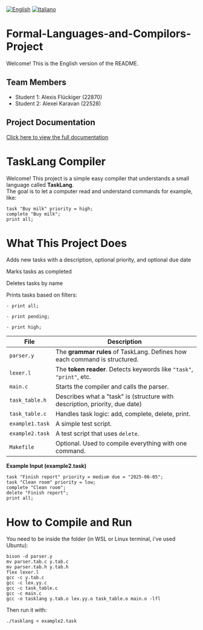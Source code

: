[![English](https://img.shields.io/badge/lang-en-blue.svg)](README.md)
[![Italiano](https://img.shields.io/badge/lang-it-green.svg)](README.it.md)

# Formal-Languages-and-Compilors-Project

Welcome! This is the English version of the README.

## Team Members
- Student 1: Alexis Flückiger (22870)
- Student 2: Alexei Karavan (22528)
##  Project Documentation

 [Click here to view the full documentation](https://docs.google.com/document/d/1jDhlf-5knfU9hEsQ_Jcsu0lKwXiIWQpnqrLJ-tqIPVs/edit?usp=sharing)

# TaskLang Compiler

Welcome! This project is a simple easy compiler that understands a small language called **TaskLang**.  
The goal is to let a computer read and understand commands for example, like:

```tasklang
task "Buy milk" priority = high;
complete "Buy milk";
print all;
```

# **What This Project Does**
Adds new tasks with a description, optional priority, and optional due date

Marks tasks as completed

Deletes tasks by name

Prints tasks based on filters:
```
- print all;

- print pending;

- print high;
```


| File            | Description                                                                 |
| --------------- | --------------------------------------------------------------------------- |
| `parser.y`      | The **grammar rules** of TaskLang. Defines how each command is structured.  |
| `lexer.l`       | The **token reader**. Detects keywords like `"task"`, `"print"`, etc.       |
| `main.c`        | Starts the compiler and calls the parser.                                   |
| `task_table.h`  | Describes what a "task" is (structure with description, priority, due date) |
| `task_table.c`  | Handles task logic: add, complete, delete, print.                           |
| `example1.task` | A simple test script.                                                       |
| `example2.task` | A test script that uses `delete`.                                           |
| `Makefile`      | Optional. Used to compile everything with one command.                      |



 **Example Input (example2.task)**
 ```
task "Finish report" priority = medium due = "2025-06-05";
task "Clean room" priority = low;
complete "Clean room";
delete "Finish report";
print all;
```



# How to Compile and Run
You need to be inside the folder (in WSL or Linux terminal, i've used Ubuntu):
```
bison -d parser.y
mv parser.tab.c y.tab.c
mv parser.tab.h y.tab.h
flex lexer.l
gcc -c y.tab.c
gcc -c lex.yy.c
gcc -c task_table.c
gcc -c main.c
gcc -o tasklang y.tab.o lex.yy.o task_table.o main.o -lfl
```

Then run it with:
```
./tasklang < example2.task
```
